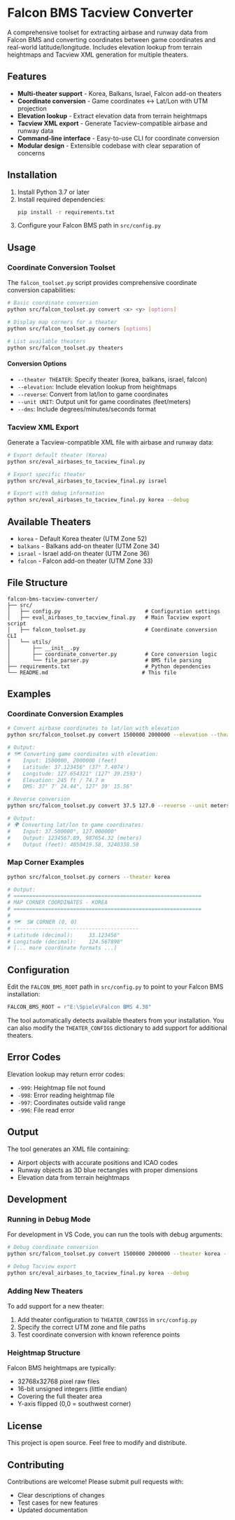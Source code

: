 # Falcon BMS Tacview Converter

A comprehensive toolset for extracting airbase and runway data from Falcon BMS and converting coordinates between game coordinates and real-world latitude/longitude. Includes elevation lookup from terrain heightmaps and Tacview XML generation for multiple theaters.

## Features

- **Multi-theater support** - Korea, Balkans, Israel, Falcon add-on theaters
- **Coordinate conversion** - Game coordinates ↔ Lat/Lon with UTM projection
- **Elevation lookup** - Extract elevation data from terrain heightmaps  
- **Tacview XML export** - Generate Tacview-compatible airbase and runway data
- **Command-line interface** - Easy-to-use CLI for coordinate conversion
- **Modular design** - Extensible codebase with clear separation of concerns

## Installation

1. Install Python 3.7 or later
2. Install required dependencies:
   ```bash
   pip install -r requirements.txt
   ```
3. Configure your Falcon BMS path in `src/config.py`

## Usage

### Coordinate Conversion Toolset

The `falcon_toolset.py` script provides comprehensive coordinate conversion capabilities:

```bash
# Basic coordinate conversion
python src/falcon_toolset.py convert <x> <y> [options]

# Display map corners for a theater
python src/falcon_toolset.py corners [options]

# List available theaters
python src/falcon_toolset.py theaters
```

#### Conversion Options

- `--theater THEATER`: Specify theater (korea, balkans, israel, falcon)
- `--elevation`: Include elevation lookup from heightmaps
- `--reverse`: Convert from lat/lon to game coordinates
- `--unit UNIT`: Output unit for game coordinates (feet/meters)
- `--dms`: Include degrees/minutes/seconds format

### Tacview XML Export

Generate a Tacview-compatible XML file with airbase and runway data:

```bash
# Export default theater (Korea)
python src/eval_airbases_to_tacview_final.py

# Export specific theater
python src/eval_airbases_to_tacview_final.py israel

# Export with debug information
python src/eval_airbases_to_tacview_final.py korea --debug
```

## Available Theaters

- `korea` - Default Korea theater (UTM Zone 52)
- `balkans` - Balkans add-on theater (UTM Zone 34)
- `israel` - Israel add-on theater (UTM Zone 36)  
- `falcon` - Falcon add-on theater (UTM Zone 33)

## File Structure

```
falcon-bms-tacview-converter/
├── src/
│   ├── config.py                           # Configuration settings
│   ├── eval_airbases_to_tacview_final.py   # Main Tacview export script
│   ├── falcon_toolset.py                   # Coordinate conversion CLI
│   └── utils/
│       ├── __init__.py
│       ├── coordinate_converter.py         # Core conversion logic
│       └── file_parser.py                  # BMS file parsing
├── requirements.txt                        # Python dependencies
└── README.md                              # This file
```

## Examples

### Coordinate Conversion Examples

```bash
# Convert airbase coordinates to lat/lon with elevation
python src/falcon_toolset.py convert 1500000 2000000 --elevation --theater korea

# Output:
# 🗺️ Converting game coordinates with elevation:
#    Input: 1500000, 2000000 (feet)
#    Latitude: 37.123456° (37° 7.4074')
#    Longitude: 127.654321° (127° 39.2593')
#    Elevation: 245 ft / 74.7 m
#    DMS: 37° 7' 24.44", 127° 39' 15.56"

# Reverse conversion
python src/falcon_toolset.py convert 37.5 127.0 --reverse --unit meters

# Output:
# 🌍 Converting lat/lon to game coordinates:
#    Input: 37.500000°, 127.000000°
#    Output: 1234567.89, 987654.32 (meters)
#    Output (feet): 4050419.58, 3240338.58
```

### Map Corner Examples

```bash
python src/falcon_toolset.py corners --theater korea

# Output:
# ============================================================
# MAP CORNER COORDINATES - KOREA
# ============================================================
# 
# 🗺️  SW CORNER (0, 0)
# ----------------------------------------
# Latitude (decimal):     33.123456°
# Longitude (decimal):    124.567890°
# [... more coordinate formats ...]
```

## Configuration

Edit the `FALCON_BMS_ROOT` path in `src/config.py` to point to your Falcon BMS installation:

```python
FALCON_BMS_ROOT = r"E:\Spiele\Falcon BMS 4.38"
```

The tool automatically detects available theaters from your installation. You can also modify the `THEATER_CONFIGS` dictionary to add support for additional theaters.

## Error Codes

Elevation lookup may return error codes:
- `-999`: Heightmap file not found
- `-998`: Error reading heightmap file  
- `-997`: Coordinates outside valid range
- `-996`: File read error

## Output

The tool generates an XML file containing:
- Airport objects with accurate positions and ICAO codes
- Runway objects as 3D blue rectangles with proper dimensions
- Elevation data from terrain heightmaps

## Development

### Running in Debug Mode

For development in VS Code, you can run the tools with debug arguments:

```bash
# Debug coordinate conversion
python src/falcon_toolset.py convert 1500000 2000000 --theater korea --elevation --dms

# Debug Tacview export
python src/eval_airbases_to_tacview_final.py korea --debug
```

### Adding New Theaters

To add support for a new theater:

1. Add theater configuration to `THEATER_CONFIGS` in `src/config.py`
2. Specify the correct UTM zone and file paths
3. Test coordinate conversion with known reference points

### Heightmap Structure

Falcon BMS heightmaps are typically:
- 32768x32768 pixel raw files
- 16-bit unsigned integers (little endian)
- Covering the full theater area
- Y-axis flipped (0,0 = southwest corner)

## License

This project is open source. Feel free to modify and distribute.

## Contributing

Contributions are welcome! Please submit pull requests with:
- Clear descriptions of changes
- Test cases for new features
- Updated documentation